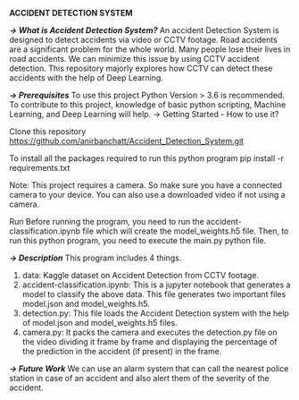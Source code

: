 **ACCIDENT DETECTION SYSTEM**

_**-> What is Accident Detection System?**_
An accident Detection System is designed to detect accidents via video or CCTV footage. Road accidents are a significant problem for the whole world. Many people lose their lives in road accidents. We can minimize this issue by using CCTV accident detection. This repository majorly explores how CCTV can detect these accidents with the help of Deep Learning.

_**-> Prerequisites**_
To use this project Python Version > 3.6 is recommended.
To contribute to this project, knowledge of basic python scripting, Machine Learning, and Deep Learning will help.
-> Getting Started - How to use it?

Clone this repository
https://github.com/anirbanchatt/Accident_Detection_System.git   

To install all the packages required to run this python program pip install -r requirements.txt

Note: This project requires a camera. So make sure you have a connected camera to your device. You can also use a downloaded video if not using a camera.

Run
Before running the program, you need to run the accident-classification.ipynb file which will create the model_weights.h5 file. Then, to run this python program, you need to execute the main.py python file.

_**-> Description**_
This program includes 4 things.

1) data: Kaggle dataset on Accident Detection from CCTV footage.
2) accident-classification.ipynb: This is a jupyter notebook that generates a model to classify the above data. This file generates two important files model.json and model_weights.h5.
3) detection.py: This file loads the Accident Detection system with the help of model.json and model_weights.h5 files.
4) camera.py: It packs the camera and executes the detection.py file on the video dividing it frame by frame and displaying the percentage of the prediction in the accident (if present) in the frame.

_**-> Future Work**_
We can use an alarm system that can call the nearest police station in case of an accident and also alert them of the severity of the accident.
